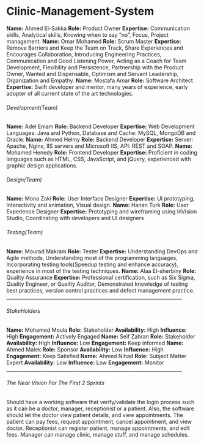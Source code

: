 # Clinic-Management-System

**Name:** Ahmed El-Sakka **Role:** Product Owner **Expertise:** Communication skills, Analytical skills, Knowing when to say “no”, Focus, Project management.
**Name:** Omar Mohamed **Role:** Scrum Master **Expertise:** Remove Barriers and Keep the Team on Track, Share Experiences and Encourages Collaboration, Introducing Engineering Practices, Communication and Good Listening Power, Acting as a Coach for Team Development, Flexibility and Persistence, Partnership with the Product Owner, Wanted and Dispensable, Optimism and Servant Leadership, Organization and Empathy.
**Name:** Mostafa Amar **Role:** Software Architect **Expertise:** Swift developer and mentor, many years of experience, early adopter of all current state of the art technologies.
###### Development(Team)
**Name:** Adel Emam **Role:** Backend Developer **Expertise:** Web Development Languages: Java and Python, Database and Cache: MySQL, MongoDB and Oracle.
**Name:** Ahmed Helmy **Role:** Backend Developer **Expertise:** Server: Apache, Nginx, IIS servers and Microsoft IIS, API: REST and SOAP.
**Name:** Mohamed Henedy **Role:** Frontend Developer **Expertise:** Proficient in coding languages such as HTML, CSS, JavaScript, and jQuery, experienced with graphic design applications.
###### Design(Team)
**Name:** Mona Zaki **Role:** User Interface Designer **Expertise:** UI prototyping, Interactivity and animation, Visual design.
**Name:** Hanan Turk **Role:** User Experience Designer **Expertise:** Prototyping and wireframing using InVision Studio, Coordinating with developers and UI designers
###### Testing(Team)
**Name:** Mourad Makram **Role:** Tester **Expertise:** Understanding DevOps and Agile methods, Understanding most of the programming languages, Incorporating testing tools(Speedup testing and enhance accuracy), experience in most of the testing techniques.
**Name:** Alaa El-sherbiny **Role:** Quality Assurance **Expertise:** Professional certification, such as Six Sigma, Quality Engineer, or Quality Auditor, Demonstrated knowledge of testing best practices, version control practices and defect management practice.
                                                  ________________________________________________________________________                                                         
                                                  
###### StakeHolders
**Name:** Mohamed Moula **Role:** Stakeholder **Availability:** High **Influence:** High **Engagement:** Actively Engaged
**Name:** Seif Zahran **Role:** Stakeholder **Availability:** High **Influence:** Low **Engagement:** Keep informed
**Name:** Ahmed Malek **Role:** Sponsor **Availability:** Low **Influence:** High **Engagement:** Keep Satisfied
**Name:** Ahmed Nihad **Role:** Subject Matter Expert **Availability:** Low **Influence:** Low **Engagement:** Monitor
                                                  ________________________________________________________________________                                                         

###### The Near Vision For The First 2 Sprints
Should have a working software that verify/validate the login process such as it can be a doctor, manager, receptionist or a patient.
Also, the software should let the doctor view patient details, and view appointments.
The patient can pay fees, request appointment, cancel appointment, and view doctor.
Receptionist can register patient, manage appointments, and edit fees.
Manager can manage clinic, manage stuff, and manage schedules.
